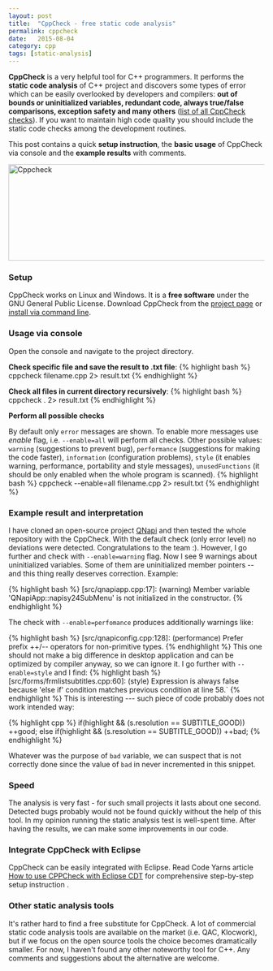 ```yaml
---
layout: post
title:  "CppCheck - free static code analysis"
permalink: cppcheck
date:   2015-08-04
category: cpp
tags: [static-analysis]
---
```

**CppCheck** is a very helpful tool for C++ programmers. It performs the **static code analysis** of C++ project and discovers some types of error which can be easily overlooked by developers and compilers: **out of bounds or uninitialized variables, redundant code, always true/false comparisons, exception safety and many others** (<a href="http://sourceforge.net/p/cppcheck/wiki/ListOfChecks">list of all CppCheck checks</a>). If you want to maintain high code quality you should include the static code checks among the development routines.

This post contains a quick **setup instruction**, the **basic usage** of CppCheck via console and the **example results** with comments.

<div class="centered">
<img src="{{ site.url }}/assets/post-cppcheck/cppcheck.jpg" height="190" width="600" alt="Cppcheck"/>
</div>


### Setup
CppCheck works on Linux and Windows. It is a **free software** under the GNU General Public License.
Download CppCheck from the <a href="http://sourceforge.net/projects/cppcheck/">project page</a> or <a href="http://installion.co.uk/ubuntu/precise/universe/c/cppcheck/install/index.html">install via command line</a>.

### Usage via console
Open the console and navigate to the project directory.
   
**Check specific file and save the result to .txt file**:
{% highlight bash %}
cppcheck filename.cpp 2> result.txt
{% endhighlight %}

**Check all files in current directory recursively**: 
{% highlight bash %}
cppcheck . 2> result.txt
{% endhighlight %}

**Perform all possible checks**

By default only `error` messages are shown. To enable more messages use <em>enable</em> flag, i.e. `--enable=all` will perform all checks. Other possible values: `warning` (suggestions to prevent bug), `performance` (suggestions for making the code faster), `information` (configuration problems), `style` (it enables warning, performance, portability and style messages), `unusedFunctions` (it should be only enabled when the whole program is scanned). 
{% highlight bash %}
cppcheck --enable=all filename.cpp 2> result.txt
{% endhighlight %}

### Example result and interpretation
I have cloned an open-source project <a href="https://github.com/QNapi/qnapi">QNapi</a> and then tested the whole repository with the CppCheck. With the default check (only error level) no deviations were detected. Congratulations to the team :). However, I go further and check with `--enable=warning` flag. Now I see 9 warnings about uninitialized variables. Some of them are uninitialized member pointers -- and this thing really deserves correction. Example:

{% highlight bash %}
[src/qnapiapp.cpp:17]: (warning) Member variable 
'QNapiApp::napisy24SubMenu' is not initialized in the constructor.
{% endhighlight %}

The check with `--enable=perfomance` produces additionally warnings like:

{% highlight bash %}
[src/qnapiconfig.cpp:128]: (performance) Prefer prefix ++/-- 
operators for non-primitive types.
{% endhighlight %}
This one should not make a big difference in desktop application and can be optimized by compiler anyway, so we can ignore it. I go further with `--enable=style` and I find:
{% highlight bash %}
[src/forms/frmlistsubtitles.cpp:60]: (style) Expression is 
always false because 'else if' condition matches previous 
condition at line 58.`
{% endhighlight %}
This is interesting --- such piece of code probably does not work intended way:

{% highlight cpp %}
if(highlight && (s.resolution == SUBTITLE_GOOD))
   ++good;
else if(highlight && (s.resolution == SUBTITLE_GOOD))
   ++bad;
{% endhighlight %}

Whatever was the purpose of `bad` variable, we can suspect that is not correctly done since the value of `bad` in never incremented in this snippet.

### Speed
The analysis is very fast - for such small projects it lasts about one second. Detected bugs probably would not be found quickly without the help of this tool. In my opinion running the static analysis test is well-spent time. After having the results, we can make some improvements in our code.

### Integrate CppCheck with Eclipse
CppCheck can be easily integrated with Eclipse. Read Code Yarns article <a href="http://codeyarns.com/2015/06/11/how-to-use-cppcheck-with-eclipse-cdt/" target="_blank">How to use CPPCheck with Eclipse CDT</a> for comprehensive step-by-step setup instruction .

### Other static analysis tools
It's rather hard to find a free substitute for CppCheck. A lot of commercial static code analysis tools are available on the market (i.e. QAC, Klocwork), but if we focus on the open source tools the choice becomes dramatically smaller. For now, I haven't found any other noteworthy tool for C++. Any comments and suggestions about the alternative are welcome.
